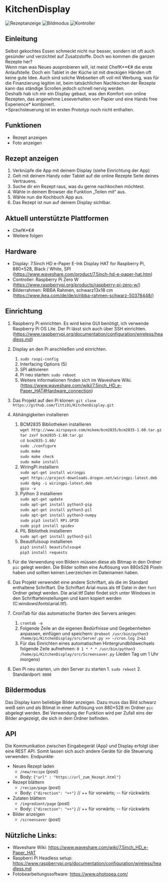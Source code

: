 # KitchenDisplay

![Rezeptanzeige](readme_images/PXL_20210604_145950938.jpg)
![Bildmodus](readme_images/PXL_20210604_1504420811.jpg)
![Kontroller](readme_images/PXL_20210604_1501297721.jpg)


## Einleitung
Selbst gekochtes Essen schmeckt nicht nur besser, sondern ist oft auch gesünder und verzichtet auf Zusatzstoffe. Doch wo kommen die ganzen Rezepte her?  
Wenn man was Neues ausprobieren will, ist meist ChefK**€# die erste Anlaufstelle. Doch ein Tablet in der Küche ist mit dreckigen Händen oft keine gute Idee. Auch sind solche Webseiten oft voll mit Werbung, was für die Finanzierung legitim ist, beim tatsächlichen Nachkochen der Rezepte kann das ständige Scrollen jedoch schnell nervig werden.  
Deshalb hab ich mir ein Display gebaut, was den Komfort von online Rezepten, das angenehme Leseverhalten von Papier und eine Hands free Experience* kombiniert.  
*Sprachsteuerung ist im ersten Prototyp noch nicht enthalten. 

## Funktionen
* Rezept anzeigen
* Foto anzeigen

## Rezept anzeigen
1.	Verknüpfe die App mit deinem Display (siehe Einrichtung der App)
2.	Geh mit deinem Handy oder Tablet auf die online Rezepte Seite deines Vertrauens. 
3.	Suche dir ein Rezept raus, was du gerne nachkochen möchtest.
4.	Wähle in deinem Browser die Funktion „Teilen mit“ aus.
5.	Wähle nun die Kochbuch App aus.
6.	Das Rezept ist nun auf deinem Display sichtbar.

## Aktuell unterstützte Plattformen
*	ChefK*€#
*	Weitere folgen

## Hardware
*	Display: 7.5inch HD e-Paper E-Ink Display HAT for Raspberry Pi, 880×528, Black / White, SPI (https://www.waveshare.com/product/7.5inch-hd-e-paper-hat.htm)
*	Controller: Raspberry Pi Zero W (https://www.raspberrypi.org/products/raspberry-pi-zero-w/)
*	Bilderrahmen: RIBBA Rahmen, schwarz13x18 cm (https://www.ikea.com/de/de/p/ribba-rahmen-schwarz-50378448/)

## Einrichtung
1.	Raspberry Pi einrichten. Es wird keine GUI benötigt, ich verwende Raspberry Pi OS Lite. 
Der Pi lässt sich auch über SSH einrichten. (https://www.raspberrypi.org/documentation/configuration/wireless/headless.md)
2.	Display an den Pi anschließen und einrichten.
      1. `sudo raspi-config`
      2. Interfacing Options (5)
      3. SPI aktivieren 
      4. Pi neu starten: `sudo reboot`
      4. Weitere Informationen finden sich im  Waveshare Wiki. (https://www.waveshare.com/wiki/7.5inch_HD_e-Paper_HAT#Hardware_connection)
3.	Das Projekt auf den Pi klonen: `git clone https://github.com/Titti91/KitchenDisplay.git` 
4.	Abhängigkeiten installieren 
      1.    BCM2835 Bibliotheken installieren  
                `wget http://www.airspayce.com/mikem/bcm2835/bcm2835-1.60.tar.gz`  
                `tar zxvf bcm2835-1.60.tar.gz`  
                `cd bcm2835-1.60/`  
                `sudo ./configure`  
                `sudo make`  
                `sudo make check`  
                `sudo make install`
      2.    WiringPi installiern  
            `sudo apt-get install wiringpi`  
            `wget https://project-downloads.drogon.net/wiringpi-latest.deb`  
            `sudo dpkg -i wiringpi-latest.deb`  
            `gpio -v`  
      3.    Python 3 installieren  
            `sudo apt-get update`  
            `sudo apt-get install python3-pip`  
            `sudo apt-get install python3-pil`  
            `sudo apt-get install python3-numpy`  
            `sudo pip3 install RPi.GPIO`  
            `sudo pip3 install spidev`  
      4.    PIL Bibliothek installieren   
            `sudo apt-get install python3-pil `
      5.    Beautifulsoup installieren  
            `pip3 install beautifulsoup4`  
            `pip3 install requests`


5.	Für die Verwendung von Bildern müssen diese als Bitmap in den Ordner `pic` gelegt werden. Die Bilder sollten eine Auflösung von 880x528 Pixeln haben und sollten keinen Leerzeichen im Dateinamen haben. 
6.	Das Projekt verwendet eine andere Schriftart, als die im Standard enthaltene Schriftart. Die Schriftart Arial muss als ttf Datei in den `font` Ordner gelegt werden. Die arial.ttf Datei findet sich unter Windows in den Schriftarteinstellungen und kann kopiert werden (C:windows\fonts\arial.ttf). 
7.	CronTab für das automatische Starten des Servers anlegen:
       1.   `crontab -e`  
       2.   Folgende Zeile an die eigenen Bedürfnisse und Gegebenheiten anpassen, einfügen und speichern: `@reboot /usr/bin/python3 /home/pi/KitchenDisplay/src/Server.py >> ~/cron.log 2>&1`
       3.   Für das Einrichten eines automatischen Hintergrundbildwechsels folgende Zeile aufnehmen: `0 1 * * * /usr/bin/python3 /home/pi/KitchenDisplay/src/Screensaver.py` (Jeden Tag um 1 Uhr morgens)
8.	Den Pi neu starten, um den Server zu starten 
        1.  `sudo reboot`
        2.  Standardport: `8080`
        
 

## Bildermodus
Das Display kann beliebige Bilder anzeigen. Dazu muss das Bild schwarz weiß sein und als Bitmat in einer Auflösung von 880×528 im Ordner `pic` abgelegt werden.
Bei Verwendung der Funktion wird per Zufall eins der Bilder angezeigt, die sich in dem Ordner befinden. 

## API
Die Kommunikation zwischen Eingabegerät (App) und Display erfolgt über eine REST API. Somit lassen sich auch andere Geräte für die Steuerung verwenden. 
Endpunkte:
*	Neues Rezept laden
    *	`/new/recipe` (post)
    *	Body: `{"url" : "https://url_zum_Rezept.html"}`
*	Rezept blättern
    *	`/recipe/page` (post)
    *	Body: `{"direction": "++"}` // ++ für vorwärts; -- für rückwärts
*	Zutaten blättern
    *	`/ingredient/page` (post)
    *	Body: `{"direction": "++"}` // ++ für vorwärts; -- für rückwärts
*	Bilder anzeigen
    *	`/screensaver` (post)

## Nützliche Links:
*	Waveshare Wiki: https://www.waveshare.com/wiki/7.5inch_HD_e-Paper_HAT 
*	Raspberri Pi Headless setup: https://www.raspberrypi.org/documentation/configuration/wireless/headless.md 
*	Fotobearbeitungssoftware: https://www.photopea.com/ 

